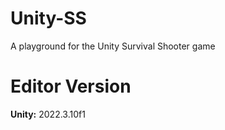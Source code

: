 # Unity-SS
A playground for the Unity Survival Shooter game

# Editor Version

**Unity:** 2022.3.10f1
